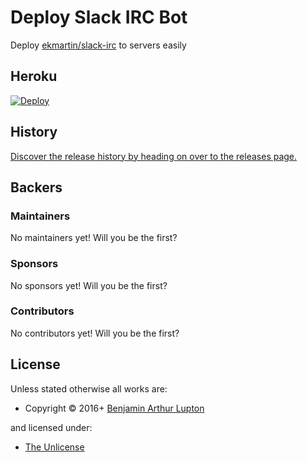 <!-- TITLE/ -->

<h1>Deploy Slack IRC Bot</h1>

<!-- /TITLE -->


Deploy [ekmartin/slack-irc](https://github.com/ekmartin/slack-irc) to servers easily

## Heroku

[![Deploy](https://www.herokucdn.com/deploy/button.svg)](https://heroku.com/deploy?template=https://github.com/bevry/slackirc/tree/master)

<!-- HISTORY/ -->

<h2>History</h2>

<a href="https://github.com/bevry/slackirc/releases">Discover the release history by heading on over to the releases page.</a>

<!-- /HISTORY -->


<!-- BACKERS/ -->

<h2>Backers</h2>

<h3>Maintainers</h3>

No maintainers yet! Will you be the first?

<h3>Sponsors</h3>

No sponsors yet! Will you be the first?



<h3>Contributors</h3>

No contributors yet! Will you be the first?



<!-- /BACKERS -->


<!-- LICENSE/ -->

<h2>License</h2>

Unless stated otherwise all works are:

<ul><li>Copyright &copy; 2016+ <a href="http://balupton.com">Benjamin Arthur Lupton</a></li></ul>

and licensed under:

<ul><li><a href="http://spdx.org/licenses/Unlicense.html">The Unlicense</a></li></ul>

<!-- /LICENSE -->
